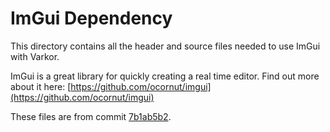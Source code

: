 # ImGui Dependency

This directory contains all the header and source files needed to use ImGui with Varkor.

ImGui is a great library for quickly creating a real time editor. Find out more about it here: [https://github.com/ocornut/imgui](https://github.com/ocornut/imgui)

These files are from commit [7b1ab5b2](https://github.com/ocornut/imgui/commit/7b1ab5b27586a3b297aac336d6a97873b11d4078).
